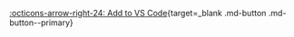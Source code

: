 [:octicons-arrow-right-24: Add to VS Code](vscode:extension/klusterai.kluster-verify-code){target=_blank .md-button .md-button--primary}